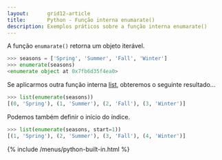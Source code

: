 ```yaml
---
layout:      grid12-article
title:       Python - Função interna enumarate()
description: Exemplos práticos sobre a função interna enumarate()
---
```


A função `enumarate()` retorna um objeto iterável.

```python
>>> seasons = ['Spring', 'Summer', 'Fall', 'Winter']
>>> enumerate(seasons)
<enumerate object at 0x7fb6d35f4ea0>
```

Se aplicarmos outra função interna [list](/python/built-in/list/), obteremos o seguinte resultado...

```python
>>> list(enumerate(seasons))
[(0, 'Spring'), (1, 'Summer'), (2, 'Fall'), (3, 'Winter')]
```
Podemos também definir o início do índice.

```python
>>> list(enumerate(seasons, start=1))
[(1, 'Spring'), (2, 'Summer'), (3, 'Fall'), (4, 'Winter')]
```

{% include /menus/python-built-in.html %}